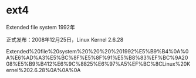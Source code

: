 # ext4

Extended file system 1992年

正式发布：2008年12月25日，Linux Kernel 2.6.28

Extended%20file%20system%20%20%20%201992%E5%B9%B4%0A%0A%E6%AD%A3%E5%BC%8F%E5%8F%91%E5%B8%83%EF%BC%9A2008%E5%B9%B412%E6%9C%8825%E6%97%A5%EF%BC%8CLinux%20Kernel%202.6.28%0A%0A%0A

